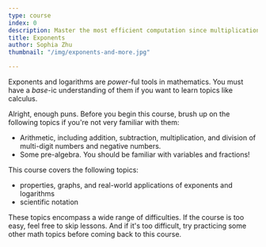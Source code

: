 ```yaml
---
type: course
index: 0
description: Master the most efficient computation since multiplication!
title: Exponents
author: Sophia Zhu
thumbnail: "/img/exponents-and-more.jpg"

---
```

Exponents and logarithms are *power*-ful tools in mathematics. You must have a *base*-ic understanding of them if you want to learn topics like calculus.

Alright, enough puns. Before you begin this course, brush up on the following topics if you're not very familiar with them:

- Arithmetic, including addition, subtraction, multiplication, and division of multi-digit numbers and negative numbers. 
- Some pre-algebra. You should be familiar with variables and fractions! 

This course covers the following topics:
- properties, graphs, and real-world applications of exponents and logarithms
- scientific notation

These topics encompass a wide range of difficulties. If the course is too easy, feel free to skip lessons. And if it's too difficult, try practicing some other math topics before coming back to this course. 
<!--stackedit_data:
eyJoaXN0b3J5IjpbLTcyNTAxODgyNSwtMjk5MDk3MTU5LDIwNT
g3MzY0MjAsLTQyNTc5MTc4NiwtMjAwMTY2MzgzOCwxMDg1MDI5
NTc1XX0=
-->